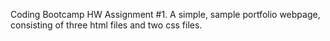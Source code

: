 Coding Bootcamp HW Assignment #1.  A simple, sample portfolio webpage, consisting of three html files and two css files.